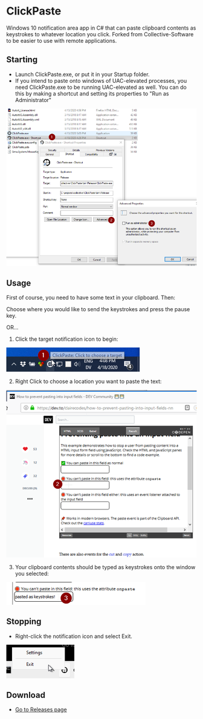 # ClickPaste
Windows 10 notification area app in C# that can paste clipboard contents as keystrokes to whatever location you click.
Forked from Collective-Software to be easier to use with remote applications.

## Starting

* Launch ClickPaste.exe, or put it in your Startup folder.
* If you intend to paste onto windows of UAC-elevated processes, you need ClickPaste.exe to be running UAC-elevated as well.  You can do this by making a shortcut and setting its properties to "Run as Administrator"

 ![How to run as administrator](./doc/RunAsAdmin.png)

## Usage

First of course, you need to have some text in your clipboard.  Then: 

Choose where you would like to send the keystrokes and press the pause key. 

OR...

1. Click the target notification icon to begin:

 ![Click to choose a target](./doc/ClickToTarget.png)

2. Right Click to choose a location you want to paste the text:

 ![Click to choose a location to paste](./doc/ClickToPaste.png)
    
3. Your clipboard contents should be typed as keystrokes onto the window you selected:

 ![Your clipboard is typed as keystrokes onto the window you selected](./doc/Pasted.png)
 
## Stopping

* Right-click the notification icon and select Exit.

 ![How to exit](./doc/RightClickToExit.png)
 
## Download 

* [Go to Releases page](../../releases/latest)
